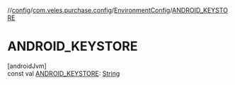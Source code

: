 //[config](../../../index.md)/[com.veles.purchase.config](../index.md)/[EnvironmentConfig](index.md)/[ANDROID_KEYSTORE](-a-n-d-r-o-i-d_-k-e-y-s-t-o-r-e.md)

# ANDROID_KEYSTORE

[androidJvm]\
const val [ANDROID_KEYSTORE](-a-n-d-r-o-i-d_-k-e-y-s-t-o-r-e.md): [String](https://kotlinlang.org/api/latest/jvm/stdlib/kotlin/-string/index.html)
